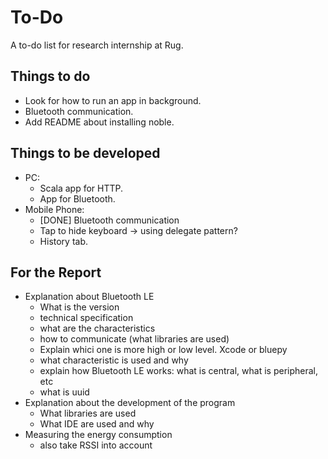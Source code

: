To-Do
=====
A to-do list for research internship at Rug.

Things to do
------------
- Look for how to run an app in background.
- Bluetooth communication.
- Add README about installing noble.

Things to be developed
----------------------
- PC:
	- Scala app for HTTP.
	- App for Bluetooth.
- Mobile Phone:
	- [DONE] Bluetooth communication
	- Tap to hide keyboard -> using delegate pattern?
	- History tab.
	
For the Report
--------------
- Explanation about Bluetooth LE
	- What is the version
	- technical specification
	- what are the characteristics
	- how to communicate (what libraries are used)
	- Explain whici one is more high or low level. Xcode or bluepy
	- what characteristic is used and why
	- explain how Bluetooth LE works: what is central, what is peripheral, etc
	- what is uuid
- Explanation about the development of the program
	- What libraries are used
	- What IDE are used and why
- Measuring the energy consumption
	- also take RSSI into account
